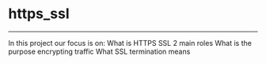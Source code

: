 # https_ssl
---
In this project our focus is on:
What is HTTPS SSL 2 main roles
What is the purpose encrypting traffic
What SSL termination means

